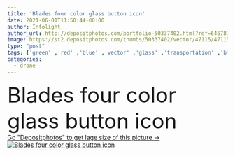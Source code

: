 ```yaml
---
title: 'Blades four color glass button icon'
date: 2021-06-01T11:50:44+00:00
author: Infolight
author_url: http://depositphotos.com/portfolio-50337402.html?ref=64678756
image: https://st2.depositphotos.com/thumbs/50337402/vector/47115/471150458/api_thumb_450.jpg?forcejpeg=true
type: "post"
tags: ['green' ,'red' ,'blue' ,'vector' ,'glass' ,'transportation' ,'blade' ,'technology' ,'purple' ,'icon' ,'button' ,'electronics' ,'blades' ,'gradient' ,'fly' ,'propeller' ,'helicopter' ,'airplane' ,'logo' ,'aviation' ,'eps' ,'premium' ,'drone' ]
categories: 
  - drone
---
```

<div aling="center">
            <font size="60"> Blades four color glass button icon</font>   
</div>
<div>
    <a href='https://depositphotos.com/471150458/stock-illustration-blades-four-color-glass-button.html?ref=64678756' target=_blank > Go "Depositphotos" to get lage size of this picture ->
        <img href='https://depositphotos.com/471150458/stock-illustration-blades-four-color-glass-button.html?ref=64678756' src='https://st2.depositphotos.com/50337402/47115/v/950/depositphotos_471150458-stock-illustration-blades-four-color-glass-button.jpg?forcejpeg=true' alt='Blades four color glass button icon' >
    </a>
</div>
